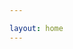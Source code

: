 ```yaml
---

layout: home
---
```

<head>
    <meta charset="UTF-8">
    <title>Mi Curriculum</title>
    <meta name="author" content="Charles Crane">
    <style>

        body{font-family: andale mono, monospace; margin-left: 15%; margin-right: 15%; background-color: black;} 

        .content{background-color:azure}

        .section{margin-left: 5%; margin-right: 5%;}

    </style>
</head>
<body>

    <div class="content">

        <div class="section">

            <br>
            <h1>Charles Crane</h1>

            <hr>

        </div>

        <div name="datosPersonales" class="section">
            
            <h1>Datos Personales</h1>
            <h2>Descripcion</h2>
            <p>Estudiante de desarrollo web en medac, aficionado de la ciberseguridad</p>

            <h2>Correo electronico</h2>
            <p>charliedavidcrane13@gmail.com</p>

            <hr>

        </div>

        <div name="estudios" class="section">

            <h1>Estudios</h1>
            <h2>Grado Superior Desarrollo de Aplicaciones Web, MEDAC</h2>
            <p>Desde Septiembre 24-actualidad. Desarrollo de aplicaciones web en HTML, CSS, JS, PHP</p>

            <h2>Master en Direccion de Ciberseguridad y Hacking Etico, Escuela Internacional de Posgrados</h2>
            <p>Desde Septiembre 21 hasta Junio 22. Realizar pruebas de ciberseguridad, analisis de riesgos, asesorias de seguridad</p>

            <h2>Grado Medio Sistemas Microinformaticos y Redes, IES Fuengirola N1</h2>
            <p>Desde Septiembre 19 hasta Junio 21. Gestion de redes y servicios en Red, Active directory, montaje de equipamentos</p>

            <hr>

        </div>

        <div name="idiomas" class="section">

            <h1>Idiomas</h1>

            <h2>Ingles</h2>
            <p>Nivel Billingue-Nativo</p>

            <h2>Español</h2>
            <p>Nivel Nativo</p>

            <hr>

        </div>

        <div name="experienciaProfesional" class="section">

            <h1>Experiencia Profesional</h1>

            <h2>Encargado de Tienda y Vendedor</h2>
            <p>Bed Sofa & Furniture Centre</p>

            <h2>Administrador de Servicios Red y Programador Web</h2>
            <p>El Sur Existe SL.</p>
            <br>

        </div>

    </div>


</body>